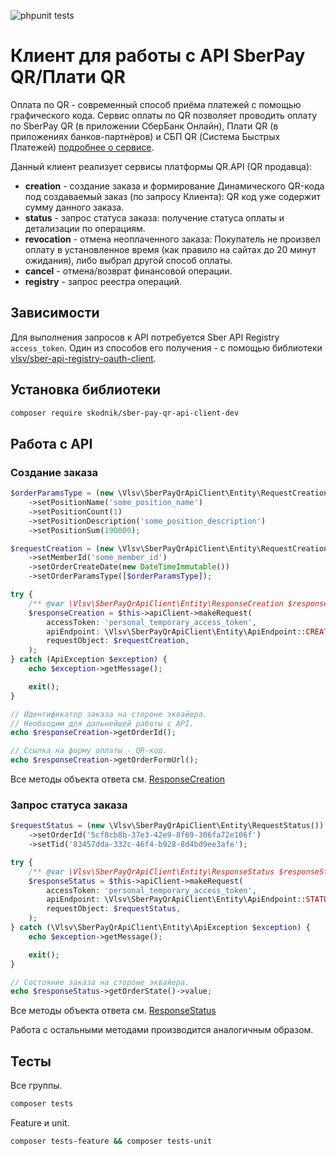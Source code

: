 ![phpunit tests](https://github.com/skodnik/sber-pay-qr-api-client-dev/actions/workflows/php.yml/badge.svg)

# Клиент для работы с API SberPay QR/Плати QR
Оплата по QR - современный способ приёма платежей с помощью графического кода. Сервис оплаты по QR позволяет проводить оплату по SberPay QR (в приложении СберБанк Онлайн), Плати QR (в приложениях банков-партнёров) и СБП QR (Система Быстрых Платежей) [подробнее о сервисе](https://api.developer.sber.ru/product/PlatiQR/doc/v1/QR_API_doc1).

Данный клиент реализует сервисы платформы QR.API (QR продавца):
- **creation** - создание заказа и формирование Динамического QR-кода под создаваемый заказ (по запросу Клиента): QR код уже содержит сумму данного заказа.
- **status** - запрос статуса заказа: получение статуса оплаты и детализации по операциям.
- **revocation** - отмена неоплаченного заказа: Покупатель не произвел оплату в установленное время (как правило на сайтах до 20 минут ожидания), либо выбрал другой способ оплаты.
- **cancel** - отмена/возврат финансовой операции.
- **registry** - запрос реестра операций.

## Зависимости
Для выполнения запросов к API потребуется Sber API Registry `access_token`. Один из способов его получения - с помощью библиотеки [vlsv/sber-api-registry-oauth-client](https://packagist.org/packages/vlsv/sber-api-registry-oauth-client).

## Установка библиотеки
```bash
composer require skodnik/sber-pay-qr-api-client-dev
```

## Работа с API
### Создание заказа
```php
$orderParamsType = (new \Vlsv\SberPayQrApiClient\Entity\RequestCreationOrderParamsType())
    ->setPositionName('some_position_name')
    ->setPositionCount(1)
    ->setPositionDescription('some_position_description')
    ->setPositionSum(190000);

$requestCreation = (new \Vlsv\SberPayQrApiClient\Entity\RequestCreation())
    ->setMemberId('some_member_id')
    ->setOrderCreateDate(new DateTimeImmutable())
    ->setOrderParamsType([$orderParamsType]);

try {
    /** @var \Vlsv\SberPayQrApiClient\Entity\ResponseCreation $responseCreation */
    $responseCreation = $this->apiClient->makeRequest(
        accessToken: 'personal_temporary_access_token',
        apiEndpoint: \Vlsv\SberPayQrApiClient\Entity\ApiEndpoint::CREATION,
        requestObject: $requestCreation,
    );
} catch (ApiException $exception) {
    echo $exception->getMessage();

    exit();
}

// Идентификатор заказа на стороне эквайера.
// Необходим для дальнейшей работы с API.
echo $responseCreation->getOrderId();

// Ссылка на форму оплаты - QR-код.
echo $responseCreation->getOrderFormUrl();
```
Все методы объекта ответа см. [ResponseCreation](src/Entity/ResponseCreation.php)

### Запрос статуса заказа
```php
$requestStatus = (new \Vlsv\SberPayQrApiClient\Entity\RequestStatus())
    ->setOrderId('5cf8cb8b-37e3-42e9-8f69-306fa72e106f')
    ->setTid('83457dda-332c-46f4-b928-8d4bd9ee3afe');

try {
    /** @var \Vlsv\SberPayQrApiClient\Entity\ResponseStatus $responseStatus */
    $responseStatus = $this->apiClient->makeRequest(
        accessToken: 'personal_temporary_access_token',
        apiEndpoint: \Vlsv\SberPayQrApiClient\Entity\ApiEndpoint::STATUS,
        requestObject: $requestStatus,
    );
} catch (\Vlsv\SberPayQrApiClient\Entity\ApiException $exception) {
    echo $exception->getMessage();

    exit();
}

// Состояние заказа на стороне эквайера.
echo $responseStatus->getOrderState()->value;
```
Все методы объекта ответа см. [ResponseStatus](src/Entity/ResponseStatus.php)

Работа с остальными методами производится аналогичным образом.

## Тесты
Все группы.
```bash
composer tests
```

Feature и unit.
```bash
composer tests-feature && composer tests-unit
```
